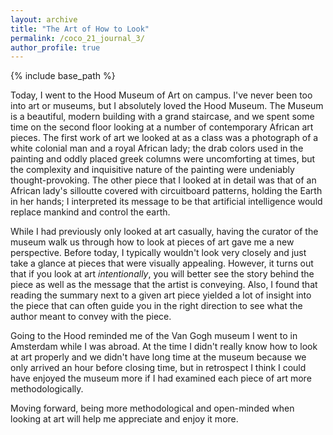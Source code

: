 ```yaml
---
layout: archive
title: "The Art of How to Look"
permalink: /coco_21_journal_3/
author_profile: true
---
```


{% include base_path %}

Today, I went to the Hood Museum of Art on campus. I've never been too into art or museums, but I absolutely loved the Hood Museum. The Museum is a beautiful, modern building with a grand staircase, and we spent some time on the second floor looking at a number of contemporary African art pieces. The first work of art we looked at as a class was a photograph of a white colonial man and a royal African lady; the drab colors used in the painting and oddly placed greek columns were uncomforting at times, but the complexity and inquisitive nature of the painting were undeniably thought-provoking. The other piece that I looked at in detail was that of an African lady's silloutte covered with circuitboard patterns, holding the Earth in her hands; I interpreted its message to be that artificial intelligence would replace mankind and control the earth.

While I had previously only looked at art casually, having the curator of the museum walk us through how to look at pieces of art gave me a new perspective. Before today, I typically wouldn't look very closely and just take a glance at pieces that were visually appealing. However, it turns out that if you look at art *intentionally*, you will better see the story behind the piece as well as the message that the artist is conveying. Also, I found that reading the summary next to a given art piece yielded a lot of insight into the piece that can often guide you in the right direction to see what the author meant to convey with the piece.

Going to the Hood reminded me of the Van Gogh museum I went to in Amsterdam while I was abroad. At the time I didn't really know how to look at art properly and we didn't have long time at the museum because we only arrived an hour before closing time, but in retrospect I think I could have enjoyed the museum more if I had examined each piece of art more methodologically.

Moving forward, being more methodological and open-minded when looking at art will help me appreciate and enjoy it more.

